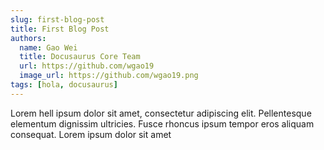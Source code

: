 ```yaml
---
slug: first-blog-post
title: First Blog Post
authors:
  name: Gao Wei
  title: Docusaurus Core Team
  url: https://github.com/wgao19
  image_url: https://github.com/wgao19.png
tags: [hola, docusaurus]
---
```


Lorem hell ipsum dolor sit amet, consectetur adipiscing elit. Pellentesque elementum dignissim ultricies. Fusce rhoncus ipsum tempor eros aliquam consequat. Lorem ipsum dolor sit amet

